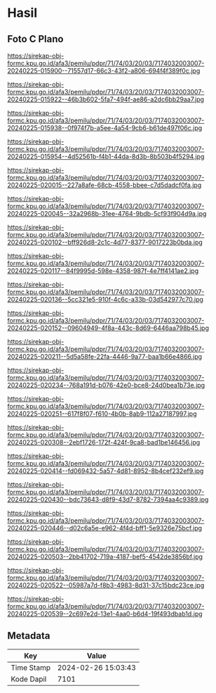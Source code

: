 # Hasil

## Foto C Plano

https://sirekap-obj-formc.kpu.go.id/afa3/pemilu/pdpr/71/74/03/20/03/7174032003007-20240225-015900--71557d17-66c3-43f2-a806-694f4f389f0c.jpg

https://sirekap-obj-formc.kpu.go.id/afa3/pemilu/pdpr/71/74/03/20/03/7174032003007-20240225-015922--46b3b602-5fa7-494f-ae86-a2dc6bb29aa7.jpg

https://sirekap-obj-formc.kpu.go.id/afa3/pemilu/pdpr/71/74/03/20/03/7174032003007-20240225-015938--0f974f7b-a5ee-4a54-9cb6-b61de497f06c.jpg

https://sirekap-obj-formc.kpu.go.id/afa3/pemilu/pdpr/71/74/03/20/03/7174032003007-20240225-015954--4d52561b-f4b1-44da-8d3b-8b503b4f5294.jpg

https://sirekap-obj-formc.kpu.go.id/afa3/pemilu/pdpr/71/74/03/20/03/7174032003007-20240225-020015--227a8afe-68cb-4558-bbee-c7d5dadcf0fa.jpg

https://sirekap-obj-formc.kpu.go.id/afa3/pemilu/pdpr/71/74/03/20/03/7174032003007-20240225-020045--32a2968b-31ee-4764-9bdb-5cf93f904d9a.jpg

https://sirekap-obj-formc.kpu.go.id/afa3/pemilu/pdpr/71/74/03/20/03/7174032003007-20240225-020102--bff926d8-2c1c-4d77-8377-9017223b0bda.jpg

https://sirekap-obj-formc.kpu.go.id/afa3/pemilu/pdpr/71/74/03/20/03/7174032003007-20240225-020117--84f9995d-598e-4358-987f-4e7ff4141ae2.jpg

https://sirekap-obj-formc.kpu.go.id/afa3/pemilu/pdpr/71/74/03/20/03/7174032003007-20240225-020136--5cc321e5-910f-4c6c-a33b-03d542977c70.jpg

https://sirekap-obj-formc.kpu.go.id/afa3/pemilu/pdpr/71/74/03/20/03/7174032003007-20240225-020152--09604949-4f8a-443c-8d69-6446aa798b45.jpg

https://sirekap-obj-formc.kpu.go.id/afa3/pemilu/pdpr/71/74/03/20/03/7174032003007-20240225-020211--5d5a58fe-22fa-4446-9a77-baa1b66e4866.jpg

https://sirekap-obj-formc.kpu.go.id/afa3/pemilu/pdpr/71/74/03/20/03/7174032003007-20240225-020234--768a191d-b076-42e0-bce8-24d0bea1b73e.jpg

https://sirekap-obj-formc.kpu.go.id/afa3/pemilu/pdpr/71/74/03/20/03/7174032003007-20240225-020251--617f8f07-f610-4b0b-8ab9-112a27187997.jpg

https://sirekap-obj-formc.kpu.go.id/afa3/pemilu/pdpr/71/74/03/20/03/7174032003007-20240225-020308--2ebf1726-172f-424f-9ca8-bad1be146456.jpg

https://sirekap-obj-formc.kpu.go.id/afa3/pemilu/pdpr/71/74/03/20/03/7174032003007-20240225-020414--fd069432-5a57-4d81-8952-8b4cef232ef9.jpg

https://sirekap-obj-formc.kpu.go.id/afa3/pemilu/pdpr/71/74/03/20/03/7174032003007-20240225-020430--bdc73643-d8f9-43d7-8782-7394aa4c9389.jpg

https://sirekap-obj-formc.kpu.go.id/afa3/pemilu/pdpr/71/74/03/20/03/7174032003007-20240225-020446--d02c6a5e-e962-4f4d-bff1-5e9326e75bcf.jpg

https://sirekap-obj-formc.kpu.go.id/afa3/pemilu/pdpr/71/74/03/20/03/7174032003007-20240225-020503--2bb41702-719a-4187-bef5-4542de3856bf.jpg

https://sirekap-obj-formc.kpu.go.id/afa3/pemilu/pdpr/71/74/03/20/03/7174032003007-20240225-020522--05987a7d-f8b3-4983-8d31-37c15bdc23ce.jpg

https://sirekap-obj-formc.kpu.go.id/afa3/pemilu/pdpr/71/74/03/20/03/7174032003007-20240225-020539--2c697e2d-13e1-4aa0-b6d4-19f493dbab1d.jpg


## Metadata

| Key        | Value               |
| ---------- | ------------------- |
| Time Stamp | 2024-02-26 15:03:43 |
| Kode Dapil | 7101                |



